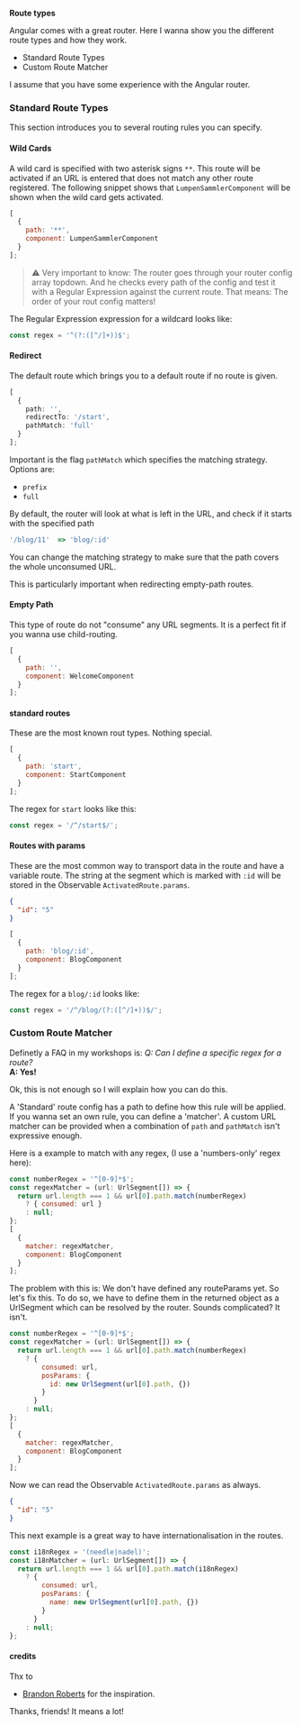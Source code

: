 <strong>Route types</strong>

Angular comes with a great router. Here I wanna show you the different route types and how they work.

- Standard Route Types
- Custom Route Matcher

I assume that you have some experience with the Angular router.

### Standard Route Types

This section introduces you to several routing rules you can specify.

#### Wild Cards

A wild card is specified with two asterisk signs `**`.
This route will be activated if an URL is entered that does not match any other route registered.
The following snippet shows that `LumpenSammlerComponent` will be shown when the wild card gets activated.

```js
[
  {
    path: '**',
    component: LumpenSammlerComponent
  }
];
```

> ⚠️ Very important to know: The router goes through your router config array topdown.
> And he checks every path of the config and test it with a Regular Expression against the current route. That means: The order of your rout config matters!

The Regular Expression expression for a wildcard looks like:

```js
const regex = '^(?:([^/]+))$';
```

#### Redirect

The default route which brings you to a default route if no route is given.

```ts
[
  {
    path: '',
    redirectTo: '/start',
    pathMatch: 'full'
  }
];
```

Important is the flag `pathMatch` which specifies the matching strategy.
Options are:

- `prefix`
- `full`

By default, the router will look at what is left in the URL, and check if it starts with the specified path

```ts
'/blog/11'  => 'blog/:id'
```

You can change the matching strategy to make sure that the path covers the whole unconsumed URL.

This is particularly important when redirecting empty-path routes.

#### Empty Path

This type of route do not "consume" any URL segments. It is a perfect fit if you wanna use child-routing.

```js
[
  {
    path: '',
    component: WelcomeComponent
  }
];
```

#### standard routes

These are the most known rout types. Nothing special.

```js
[
  {
    path: 'start',
    component: StartComponent
  }
];
```

The regex for <code>start</code> looks like this:

```js
const regex = '/^/start$/';
```

#### Routes with params

These are the most common way to transport data in the route and have a variable route. The string at the segment which is marked with <code>:id</code> will be stored in the Observable <code>ActivatedRoute.params</code>.

```json
{
  "id": "5"
}
```

```js
[
  {
    path: 'blog/:id',
    component: BlogComponent
  }
];
```

The regex for a <code>blog/:id</code> looks like:

```js
const regex = '/^/blog/(?:([^/]+))$/';
```

### Custom Route Matcher

Definetly a FAQ in my workshops is:
<i>Q: Can I define a specific regex for a route?</i><br>
<b>A: Yes!</b>

Ok, this is not enough so I will explain how you can do this.

A 'Standard' route config has a path to define how this rule will be applied.
If you wanna set an own rule, you can define a 'matcher'.
A custom URL matcher can be provided when a combination of <code>path</code> and <code>pathMatch</code> isn't expressive enough.

Here is a example to match with any regex, (I use a 'numbers-only' regex here):

```js
const numberRegex = '^[0-9]*$';
const regexMatcher = (url: UrlSegment[]) => {
  return url.length === 1 && url[0].path.match(numberRegex)
    ? { consumed: url }
    : null;
};
[
  {
    matcher: regexMatcher,
    component: BlogComponent
  }
];
```

The problem with this is: We don't have defined any routeParams yet.
So let's fix this.
To do so, we have to define them in the returned object as a UrlSegment which can be resolved by the router. Sounds complicated? It isn't.

```js
const numberRegex = '^[0-9]*$';
const regexMatcher = (url: UrlSegment[]) => {
  return url.length === 1 && url[0].path.match(numberRegex)
    ? {
        consumed: url,
        posParams: {
          id: new UrlSegment(url[0].path, {})
        }
      }
    : null;
};
[
  {
    matcher: regexMatcher,
    component: BlogComponent
  }
];
```

Now we can read the Observable <code>ActivatedRoute.params</code> as always.

```json
{
  "id": "5"
}
```

This next example is a great way to have internationalisation in the routes.

```js
const i18nRegex = '(needle|nadel)';
const i18nMatcher = (url: UrlSegment[]) => {
  return url.length === 1 && url[0].path.match(i18nRegex)
    ? {
        consumed: url,
        posParams: {
          name: new UrlSegment(url[0].path, {})
        }
      }
    : null;
};
```

#### credits

Thx to

- <a href="https://twitter.com/brandontroberts"  target="_blank">Brandon Roberts</a> for the inspiration.

Thanks, friends! It means a lot!

